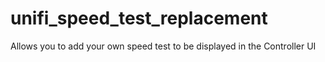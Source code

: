 # unifi_speed_test_replacement
Allows you to add your own speed test to be displayed in the Controller UI
